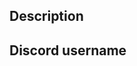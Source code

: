 <!--- Provide a general summary of your changes in the Title above -->
<!--- If you have decompiled functions, remember to delete the associated expected_objs! -->

## Description
<!--- Describe your changes in detail -->

## **Discord username**
<!--- formatted as name#numbers, e.g. pikalaxalt -->
<!--- Contributors must join the pret discord at https://discord.gg/d5dubZ3 -->
